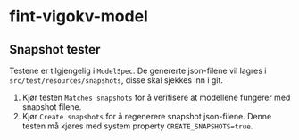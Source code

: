 # fint-vigokv-model


## Snapshot tester

Testene er tilgjengelig i `ModelSpec`. De genererte json-filene vil lagres i `src/test/resources/snapshots`, disse skal sjekkes inn i git.

1. Kjør testen `Matches snapshots` for å verifisere at modellene fungerer med snapshot filene.
2. Kjør `Create snapshots` for å regenerere snapshot json-filene. Denne testen må kjøres med system property `CREATE_SNAPSHOTS=true`.
